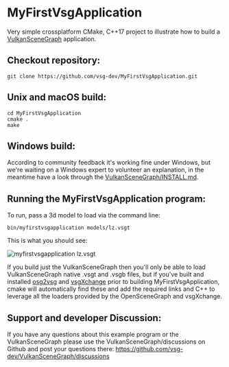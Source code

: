 # MyFirstVsgApplication
Very simple crossplatform CMake, C++17 project to illustrate how to build a [VulkanSceneGraph](https://github.com/vsg-dev/VulkanSceneGraph) application.

## Checkout repository:

    git clone https://github.com/vsg-dev/MyFirstVsgApplication.git

## Unix and macOS build:

    cd MyFirstVsgApplication
    cmake .
    make

## Windows build:

According to community feedback it's working fine under Windows, but we're waiting on a Windows expert to volunteer an explanation, in the meantime have a look through the [VulkanSceneGraph/INSTALL.md](https://github.com/vsg-dev/VulkanSceneGraph/blob/master/INSTALL.md#detailed-instructions-for-setting-up-your-environment-and-building-for-microsoft-windows).

## Running the MyFirstVsgApplication program:

To run, pass a 3d model to load via the command line:

    bin/myfirstvsgapplication models/lz.vsgt

This is what you should see:

![myfirstvsgapplication lz.vsgt](https://raw.githubusercontent.com/vsg-dev/MyFirstVsgApplication/master/images/myfirstvsgapplication_lz.png)


If you build just the VulkanSceneGraph then you'll only be able to load VulkanSceneGraph native .vsgt and .vsgb files, but if you've built and installed [osg2vsg](https://github.com/vsg-dev/osg2vsg) and [vsgXchange](https://github.com/vsg-dev/vsgXchange) prior to building MyFirstVsgApplication, cmake will automatically find these and add the required links and C++ to leverage all the loaders provided by the OpenSceneGraph and vsgXchange.

## Support and developer Discussion:

If you have any questions about this example program or the VulkanSceneGraph please use the VulkanSceneGraph/discussions on Github and post your questions there: https://github.com/vsg-dev/VulkanSceneGraph/discussions
